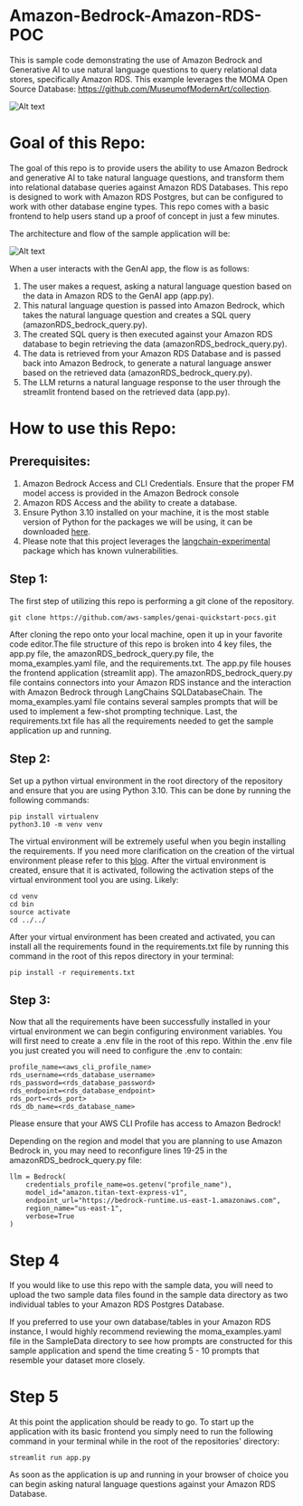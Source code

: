 # Amazon-Bedrock-Amazon-RDS-POC

This is sample code demonstrating the use of Amazon Bedrock and Generative AI to use natural language questions to query relational data stores, specifically Amazon RDS. This example leverages the MOMA Open Source Database: https://github.com/MuseumofModernArt/collection.

![Alt text](images/demo.gif)

# **Goal of this Repo:**

The goal of this repo is to provide users the ability to use Amazon Bedrock and generative AI to take natural language questions, and transform them into relational database queries against Amazon RDS Databases. This repo is designed to work with
Amazon RDS Postgres, but can be configured to work with other database engine types.
This repo comes with a basic frontend to help users stand up a proof of concept in just a few minutes.

The architecture and flow of the sample application will be:

![Alt text](images/architecture.png "POC Architecture")

When a user interacts with the GenAI app, the flow is as follows:

1. The user makes a request, asking a natural language question based on the data in Amazon RDS to the GenAI app (app.py).
2. This natural language question is passed into Amazon Bedrock, which takes the natural language question and creates a SQL query (amazonRDS_bedrock_query.py).
3. The created SQL query is then executed against your Amazon RDS database to begin retrieving the data (amazonRDS_bedrock_query.py).
4. The data is retrieved from your Amazon RDS Database and is passed back into Amazon Bedrock, to generate a natural language answer based on the retrieved data (amazonRDS_bedrock_query.py).
5. The LLM returns a natural language response to the user through the streamlit frontend based on the retrieved data (app.py).

# How to use this Repo:

## Prerequisites:

1. Amazon Bedrock Access and CLI Credentials. Ensure that the proper FM model access is provided in the Amazon Bedrock console
2. Amazon RDS Access and the ability to create a database.
3. Ensure Python 3.10 installed on your machine, it is the most stable version of Python for the packages we will be using, it can be downloaded [here](https://www.python.org/downloads/release/python-3100/).
4. Please note that this project leverages the [langchain-experimental](https://pypi.org/project/langchain-experimental/) package which has known vulnerabilities.

## Step 1:

The first step of utilizing this repo is performing a git clone of the repository.

```
git clone https://github.com/aws-samples/genai-quickstart-pocs.git
```

After cloning the repo onto your local machine, open it up in your favorite code editor.The file structure of this repo is broken into 4 key files,
the app.py file, the amazonRDS_bedrock_query.py file, the moma_examples.yaml file, and the requirements.txt. The app.py file houses the frontend application (streamlit app).
The amazonRDS_bedrock_query.py file contains connectors into your Amazon RDS instance and the interaction with Amazon Bedrock through LangChains SQLDatabaseChain.
The moma_examples.yaml file contains several samples prompts that will be used to implement a few-shot prompting technique. Last, the requirements.txt
file has all the requirements needed to get the sample application up and running.

## Step 2:

Set up a python virtual environment in the root directory of the repository and ensure that you are using Python 3.10. This can be done by running the following commands:

```
pip install virtualenv
python3.10 -m venv venv
```

The virtual environment will be extremely useful when you begin installing the requirements. If you need more clarification on the creation of the virtual environment please refer to this [blog](https://www.freecodecamp.org/news/how-to-setup-virtual-environments-in-python/).
After the virtual environment is created, ensure that it is activated, following the activation steps of the virtual environment tool you are using. Likely:

```
cd venv
cd bin
source activate
cd ../../
```

After your virtual environment has been created and activated, you can install all the requirements found in the requirements.txt file by running this command in the root of this repos directory in your terminal:

```
pip install -r requirements.txt
```

## Step 3:

Now that all the requirements have been successfully installed in your virtual environment we can begin configuring environment variables.
You will first need to create a .env file in the root of this repo. Within the .env file you just created you will need to configure the .env to contain:

```
profile_name=<aws_cli_profile_name>
rds_username=<rds_database_username>
rds_password=<rds_database_password>
rds_endpoint=<rds_database_endpoint>
rds_port=<rds_port>
rds_db_name=<rds_database_name>
```

Please ensure that your AWS CLI Profile has access to Amazon Bedrock!

Depending on the region and model that you are planning to use Amazon Bedrock in, you may need to reconfigure lines 19-25 in the amazonRDS_bedrock_query.py file:

```
llm = Bedrock(
    credentials_profile_name=os.getenv("profile_name"),
    model_id="amazon.titan-text-express-v1",
    endpoint_url="https://bedrock-runtime.us-east-1.amazonaws.com",
    region_name="us-east-1",
    verbose=True
)
```

# Step 4

If you would like to use this repo with the sample data, you will need to upload the two sample data files found in the sample data directory as two individual tables to your Amazon RDS Postgres Database.

If you preferred to use your own database/tables in your Amazon RDS instance, I would highly recommend reviewing the moma_examples.yaml file in the SampleData directory to see how prompts are constructed for this sample application and spend the time creating 5 - 10 prompts that resemble your dataset more closely.

# Step 5

At this point the application should be ready to go. To start up the application with its basic frontend you simply need to run the following command in your terminal while in the root of the repositories' directory:

```
streamlit run app.py
```

As soon as the application is up and running in your browser of choice you can begin asking natural language questions against your Amazon RDS Database.
